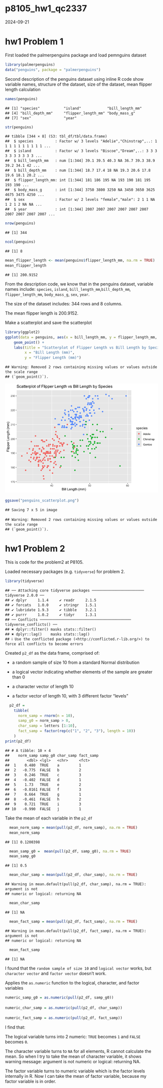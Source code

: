 p8105_hw1_qc2337
================
2024-09-21

# hw1 Problem 1

First loaded the palmerpenguins package and load pemnguins dataset

``` r
library(palmerpenguins)
data("penguins", package = "palmerpenguins")
```

Second description of the penguins dataset using inline R code show
variable names, structure of the dataset, size of the dataset, mean
flipper length calculation

``` r
names(penguins)
```

    ## [1] "species"           "island"            "bill_length_mm"   
    ## [4] "bill_depth_mm"     "flipper_length_mm" "body_mass_g"      
    ## [7] "sex"               "year"

``` r
str(penguins)
```

    ## tibble [344 × 8] (S3: tbl_df/tbl/data.frame)
    ##  $ species          : Factor w/ 3 levels "Adelie","Chinstrap",..: 1 1 1 1 1 1 1 1 1 1 ...
    ##  $ island           : Factor w/ 3 levels "Biscoe","Dream",..: 3 3 3 3 3 3 3 3 3 3 ...
    ##  $ bill_length_mm   : num [1:344] 39.1 39.5 40.3 NA 36.7 39.3 38.9 39.2 34.1 42 ...
    ##  $ bill_depth_mm    : num [1:344] 18.7 17.4 18 NA 19.3 20.6 17.8 19.6 18.1 20.2 ...
    ##  $ flipper_length_mm: int [1:344] 181 186 195 NA 193 190 181 195 193 190 ...
    ##  $ body_mass_g      : int [1:344] 3750 3800 3250 NA 3450 3650 3625 4675 3475 4250 ...
    ##  $ sex              : Factor w/ 2 levels "female","male": 2 1 1 NA 1 2 1 2 NA NA ...
    ##  $ year             : int [1:344] 2007 2007 2007 2007 2007 2007 2007 2007 2007 2007 ...

``` r
nrow(penguins)
```

    ## [1] 344

``` r
ncol(penguins)
```

    ## [1] 8

``` r
mean_flipper_length <- mean(penguins$flipper_length_mm, na.rm = TRUE)
mean_flipper_length
```

    ## [1] 200.9152

From the description code, we know that in the penguins dataset,
variable names include: `species`, `island`,
`bill_length_mm`,`bill_depth_mm`, `flipper_length_mm`, `body_mass_g`,
`sex`, `year`.

The size of the dataset includes: 344 rows and 8 columns.

The mean flipper length is 200.9152.

Make a scatterplot and save the scatterplot

``` r
library(ggplot2)
ggplot(data = penguins, aes(x = bill_length_mm, y = flipper_length_mm, color = species)) +
    geom_point() + 
    labs(title = "Scatterplot of Flipper Length vs Bill Length by Species",
         x = "Bill Length (mm)",
         y = "Flipper Length (mm)")
```

    ## Warning: Removed 2 rows containing missing values or values outside the scale range
    ## (`geom_point()`).

![](p8105_hw1_qc2337_files/figure-gfm/unnamed-chunk-3-1.png)<!-- -->

``` r
ggsave("penguins_scatterplot.png")
```

    ## Saving 7 x 5 in image

    ## Warning: Removed 2 rows containing missing values or values outside the scale range
    ## (`geom_point()`).

# hw1 Problem 2

This is code for the problem2 at P8105.

Loaded necessary packages (e.g. `tidyverse`) for problem 2.

``` r
library(tidyverse)
```

    ## ── Attaching core tidyverse packages ──────────────────────── tidyverse 2.0.0 ──
    ## ✔ dplyr     1.1.4     ✔ readr     2.1.5
    ## ✔ forcats   1.0.0     ✔ stringr   1.5.1
    ## ✔ lubridate 1.9.3     ✔ tibble    3.2.1
    ## ✔ purrr     1.0.2     ✔ tidyr     1.3.1
    ## ── Conflicts ────────────────────────────────────────── tidyverse_conflicts() ──
    ## ✖ dplyr::filter() masks stats::filter()
    ## ✖ dplyr::lag()    masks stats::lag()
    ## ℹ Use the conflicted package (<http://conflicted.r-lib.org/>) to force all conflicts to become errors

Created `p2_df` as the data frame, comprised of:

- a random sample of size 10 from a standard Normal distribution

- a logical vector indicating whether elements of the sample are greater
  than 0

- a character vector of length 10

- a factor vector of length 10, with 3 different factor “levels”

``` r
  p2_df = 
    tibble(
      norm_samp = rnorm(n = 10),
      samp_g0 = norm_samp > 0,
      char_samp = letters [1:10],
      fact_samp = factor(rep(c("1", "2", "3"), length = 10))
    )
print(p2_df)
```

    ## # A tibble: 10 × 4
    ##    norm_samp samp_g0 char_samp fact_samp
    ##        <dbl> <lgl>   <chr>     <fct>    
    ##  1    0.480  TRUE    a         1        
    ##  2   -0.775  FALSE   b         2        
    ##  3    0.246  TRUE    c         3        
    ##  4   -0.402  FALSE   d         1        
    ##  5    1.73   TRUE    e         2        
    ##  6   -0.0161 FALSE   f         3        
    ##  7    0.664  TRUE    g         1        
    ##  8   -0.461  FALSE   h         2        
    ##  9    0.721  TRUE    i         3        
    ## 10   -0.990  FALSE   j         1

Take the mean of each variable in the `p2_df`

``` r
  mean_norm_samp = mean(pull(p2_df, norm_samp), na.rm = TRUE)
  mean_norm_samp 
```

    ## [1] 0.1200398

``` r
  mean_samp_g0 =  mean(pull(p2_df, samp_g0), na.rm = TRUE)
  mean_samp_g0
```

    ## [1] 0.5

``` r
  mean_char_samp = mean(pull(p2_df, char_samp), na.rm = TRUE)
```

    ## Warning in mean.default(pull(p2_df, char_samp), na.rm = TRUE): argument is not
    ## numeric or logical: returning NA

``` r
  mean_char_samp
```

    ## [1] NA

``` r
  mean_fact_samp = mean(pull(p2_df, fact_samp), na.rm = TRUE)
```

    ## Warning in mean.default(pull(p2_df, fact_samp), na.rm = TRUE): argument is not
    ## numeric or logical: returning NA

``` r
  mean_fact_samp
```

    ## [1] NA

I found that the `random sample of size 10` and `logical vector` works,
but `character vector` and `factor vector` doesn’t work.

Applies the `as.numeric` function to the logical, character, and factor
variables

``` r
numeric_samp_g0 = as.numeric(pull(p2_df, samp_g0))

numeric_char_samp = as.numeric(pull(p2_df, char_samp))

numeric_fact_samp = as.numeric(pull(p2_df, fact_samp))
```

I find that:

The logical variable turns into 2 numeric: `TRUE` becomes `1` and
`FALSE` becomes `0`.

The character variable turns to `NA` for all elements, R cannot
calculate the mean. So when I try to take the mean of character
variable, it shows warning message: argument is not numeric or logical:
returning NA.

The factor variable turns to numeric variable which is the factor levels
internally in R. Now I can take the mean of factor variable, because my
factor variable is in order.

